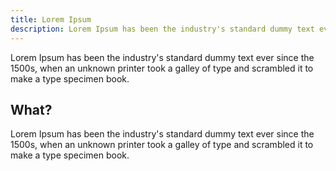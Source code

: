 ```yaml
---
title: Lorem Ipsum
description: Lorem Ipsum has been the industry's standard dummy text ever since the 1500s, when an unknown printer took a galley of type and scrambled it to make a type specimen book.
---
```


Lorem Ipsum has been the industry's standard dummy text ever since the 1500s, when an unknown printer took a galley of type and scrambled it to make a type specimen book.

## What?

Lorem Ipsum has been the industry's standard dummy text ever since the 1500s, when an unknown printer took a galley of type and scrambled it to make a type specimen book.
